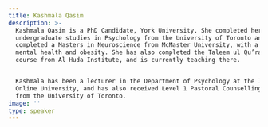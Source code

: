 ```yaml
---
title: Kashmala Qasim
description: >-
  Kashmala Qasim is a PhD Candidate, York University. She completed her
  undergraduate studies in Psychology from the University of Toronto and
  completed a Masters in Neuroscience from McMaster University, with a focus on
  mental health and obesity. She has also completed the Taleem ul Qu’ran Diploma
  course from Al Huda Institute, and is currently teaching there.


  Kashmala has been a lecturer in the Department of Psychology at the Islamic
  Online University, and has also received Level 1 Pastoral Counselling training
  from the University of Toronto.
image: ''
type: speaker
---
```


